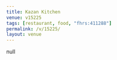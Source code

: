```yaml
---
title: Kazan Kitchen
venue: v15225
tags: [restaurant, food, "fhrs:411288"]
permalink: /v/15225/
layout: venue
---
```

null